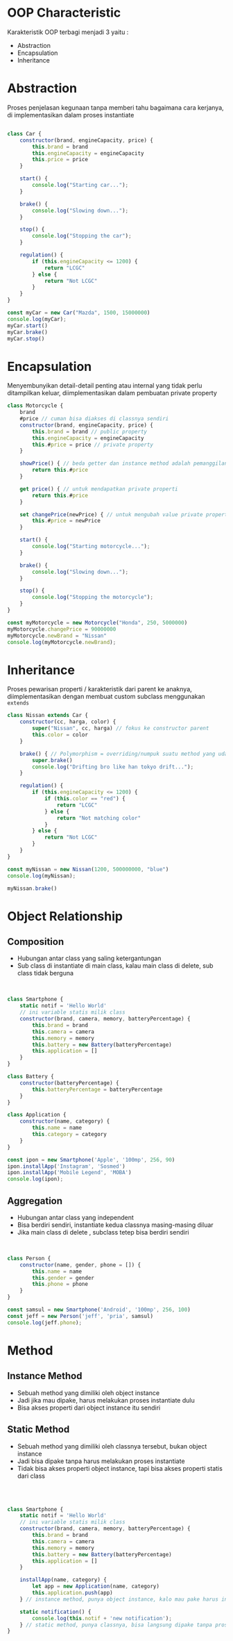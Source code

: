 # OOP Characteristic
Karakteristik OOP terbagi menjadi 3 yaitu : 
- Abstraction
- Encapsulation
- Inheritance

# Abstraction
Proses penjelasan kegunaan tanpa memberi tahu bagaimana cara kerjanya, di implementasikan dalam proses instantiate
```js

class Car {
    constructor(brand, engineCapacity, price) {
        this.brand = brand
        this.engineCapacity = engineCapacity
        this.price = price
    }

    start() {
        console.log("Starting car...");
    }

    brake() {
        console.log("Slowing down...");
    }

    stop() {
        console.log("Stopping the car");
    }

    regulation() {
        if (this.engineCapacity <= 1200) {
            return "LCGC"
        } else {
            return "Not LCGC"
        }
    }
}

const myCar = new Car("Mazda", 1500, 15000000)
console.log(myCar);
myCar.start()
myCar.brake()
myCar.stop()
```

# Encapsulation
Menyembunyikan detail-detail penting atau internal yang tidak perlu ditampilkan keluar, diimplementasikan dalam pembuatan private property
```js
class Motorcycle {
    brand
    #price // cuman bisa diakses di classnya sendiri
    constructor(brand, engineCapacity, price) {
        this.brand = brand // public property
        this.engineCapacity = engineCapacity
        this.#price = price // private property
    }

    showPrice() { // beda getter dan instance method adalah pemanggilannya, instance method harus di invoke
        return this.#price
    }

    get price() { // untuk mendapatkan private properti
        return this.#price
    }

    set changePrice(newPrice) { // untuk mengubah value private properti
        this.#price = newPrice
    }

    start() {
        console.log("Starting motorcycle...");
    }

    brake() {
        console.log("Slowing down...");
    }

    stop() {
        console.log("Stopping the motorcycle");
    }
}

const myMotorcycle = new Motorcycle("Honda", 250, 5000000)
myMotorcycle.changePrice = 90000000
myMotorcycle.newBrand = "Nissan"
console.log(myMotorcycle.newBrand);
```

# Inheritance
Proses pewarisan properti / karakteristik dari parent ke anaknya, diimplementasikan dengan membuat custom subclass menggunakan ``extends``
```js
class Nissan extends Car {
    constructor(cc, harga, color) {
        super("Nissan", cc, harga) // fokus ke constructor parent
        this.color = color
    }

    brake() { // Polymorphism = overriding/numpuk suatu method yang udah ada di parent
        super.brake()
        console.log("Drifting bro like han tokyo drift...");
    }

    regulation() {
        if (this.engineCapacity <= 1200) {
            if (this.color == "red") {
                return "LCGC"
            } else {
                return "Not matching color"
            }
        } else {
            return "Not LCGC"
        }
    }
}

const myNissan = new Nissan(1200, 500000000, "blue")
console.log(myNissan);

myNissan.brake()
```

# Object Relationship
## Composition
- Hubungan antar class yang saling ketergantungan
- Sub class di instantiate di main class, kalau main class di delete, sub class tidak berguna
<br>

```js
class Smartphone {
    static notif = 'Hello World'
    // ini variable statis milik class
    constructor(brand, camera, memory, batteryPercentage) {
        this.brand = brand
        this.camera = camera
        this.memory = memory
        this.battery = new Battery(batteryPercentage)
        this.application = []
    }
}

class Battery {
    constructor(batteryPercentage) {
        this.batteryPercentage = batteryPercentage
    }
}

class Application {
    constructor(name, category) {
        this.name = name
        this.category = category
    }
}

const ipon = new Smartphone('Apple', '100mp', 256, 90)
ipon.installApp('Instagram', 'Sosmed')
ipon.installApp('Mobile Legend', 'MOBA')
console.log(ipon);
```

## Aggregation
- Hubungan antar class yang independent
- Bisa berdiri sendiri, instantiate kedua classnya masing-masing diluar 
- Jika main class di delete , subclass tetep bisa berdiri sendiri
<br>

```js
class Person {
    constructor(name, gender, phone = []) {
        this.name = name
        this.gender = gender
        this.phone = phone
    }
}

const samsul = new Smartphone('Android', '100mp', 256, 100)
const jeff = new Person('jeff', 'pria', samsul)
console.log(jeff.phone);
```

# Method
## Instance Method
- Sebuah method yang dimiliki oleh object instance
- Jadi jika mau dipake, harus melakukan proses instantiate dulu
- Bisa akses properti dari object instance itu sendiri
## Static Method
- Sebuah method yang dimiliki oleh classnya tersebut, bukan object instance
- Jadi bisa dipake tanpa harus melakukan proses instantiate
- Tidak bisa akses properti object instance, tapi bisa akses properti statis dari class
<br>
<br>

```js
class Smartphone {
    static notif = 'Hello World'
    // ini variable statis milik class
    constructor(brand, camera, memory, batteryPercentage) {
        this.brand = brand
        this.camera = camera
        this.memory = memory
        this.battery = new Battery(batteryPercentage)
        this.application = []
    }

    installApp(name, category) {
        let app = new Application(name, category)
        this.application.push(app)
    } // instance method, punya object instance, kalo mau pake harus instantiate dulu

    static notification() {
        console.log(this.notif + 'new notification');
    } // static method, punya classnya, bisa langsung dipake tanpa proses instantiate
}
```
